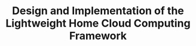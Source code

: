 ---
layout: publication-single
title: Design and Implementation of the Lightweight Home Cloud Computing Framework
name: IEEE International Conference on Consumer Electronics (ICCE-Berlin)
first-author: Jaehun Lee
co-authors: Kihan Choi, Youngjin Kim, Sooyong Kang
during: 2013.09.08 - 2013.09.11
location: Berlin, Germany
impactfactor: 
doi: 
note: 
categories: 
 - Distributed/High-Performance/Mobile Computing Systems
tag: 
 - International Conference
---
